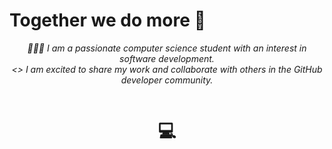# Together we do more 🚀

<p align="center">
<em>👨🏻‍💻 I am a passionate computer science student with an interest in software development.
<br> <> I am excited to share my work and collaborate with others in the GitHub developer community. </>
</em>
</p>

<p align="center">
<a href="https://www.linkedin.com/in/edwin-rodr%C3%ADguez-906972236/" target="_blank"><img alt="" src="https://img.shields.io/badge/LinkedIn-000?logo=linkedin&logoColor=white&style=for-the-badge" style="vertical-align:center" /></a></p> 
                                       

# <p align="center">💻</p>
